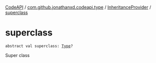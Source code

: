 [CodeAPI](../../index.md) / [com.github.jonathanxd.codeapi.type](../index.md) / [InheritanceProvider](index.md) / [superclass](.)

# superclass

`abstract val superclass: `[`Type`](http://docs.oracle.com/javase/6/docs/api/java/lang/reflect/Type.html)`?`

Super class

